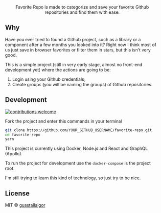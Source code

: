 <p align="center">
  Favorite Repo is made to categorize and save your favorite Github repositories and find them with ease.
</p>

## Why

Have you ever tried to found a Github project, such as a library or a component after a few months you looked into it? Right now I think most of us just save in browser favorites or filter them in stars, but this isn't very good.

This is a simple project (still in very early stage, almost no front-end development yet) where the actions are going to be: 

1. Login using your Github credentials;
2. Create groups (you will be naming the groups) of Github repositories.

## Development

[![contributions welcome](https://img.shields.io/badge/contributions-welcome-brightgreen.svg?style=flat)](https://github.com/guastallaigor/vue-list-picker/issues)

Fork the project and enter this commands in your terminal

```sh
git clone https://github.com/YOUR_GITHUB_USERNAME/favorite-repo.git
cd favorite-repo
yarn
```

This project is currently using Docker, Node.js and React and GraphQL (Apollo).

To run the project for development use the `docker-compose` is the project root.

I'm still trying to learn this kind of technology, so just try to be nice.

## License

MIT © [guastallaigor](https://github.com/guastallaigor/vue-list-picker/blob/master/LICENSE)
